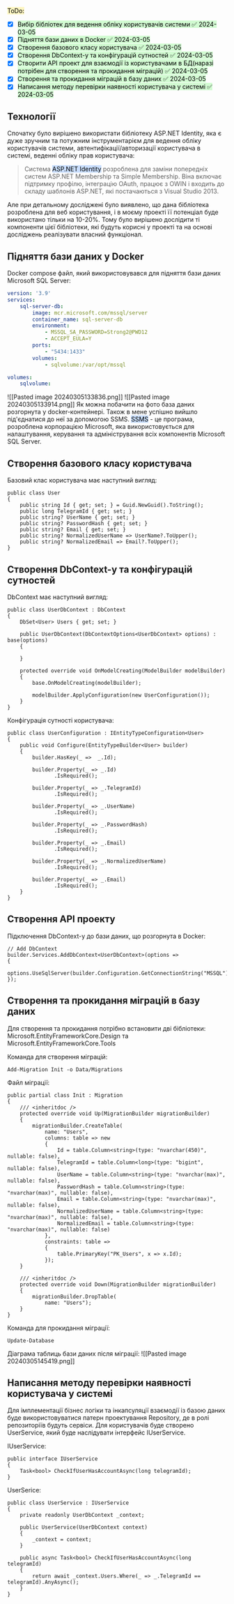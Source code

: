 <mark style="background: #FFF3A3A6;">ToDo:</mark>
- [x] <mark style="background: #BBFABBA6;">Вибір бібліотек для ведення обліку користувачів системи ✅ 2024-03-05</mark>
- [x] <mark style="background: #BBFABBA6;">Підняття бази даних в Docker ✅ 2024-03-05</mark>
- [x] <mark style="background: #BBFABBA6;">Створення базового класу користувача ✅ 2024-03-05</mark>
- [x] <mark style="background: #BBFABBA6;">Створення DbContext-у та конфігурацій сутностей ✅ 2024-03-05</mark>
- [x] <mark style="background: #BBFABBA6;">Створити API проект для взаємодії із користувачами в БД(наразі потрібен для створення та прокидання міграцій) ✅ 2024-03-05</mark>
- [x] <mark style="background: #BBFABBA6;">Створення та прокидання міграцій в базу даних ✅ 2024-03-05</mark>
- [x] <mark style="background: #BBFABBA6;">Написання методу перевірки наявності користувача у системі ✅ 2024-03-05</mark>

## Технології
Спочатку було вирішено використати бібліотеку ASP.NET Identity, яка є дуже зручним та потужним інструментарієм для ведення обліку користувачів системи, автентифікації/авторизації користувача в системі, веденні обліку прав користувача:

> Система <mark style="background: #ADCCFFA6;">ASP.NET Identity</mark> розроблена для заміни попередніх систем ASP.NET Membership та Simple Membership. Віна включає підтримку профілю, інтеграцію OAuth, працює з OWIN і входить до складу шаблонів ASP.NET, які постачаються з Visual Studio 2013.

Але при детальному досліджені було виявлено, що дана бібліотека розроблена для веб користування, і в моєму проекті її потенціал буде використано тільки на 10-20%. Тому було вирішено дослідити ті компоненти цієї бібліотеки, які будуть корисні у проекті та на основі досліджень реалізувати власний функціонал.
## Підняття бази даних у Docker
Docker compose файл, який використовувався для підняття бази даних Microsoft SQL Server:
```docker-compose.yml
version: '3.9'
services:
    sql-server-db:
        image: mcr.microsoft.com/mssql/server
        container_name: sql-server-db
        environment:
            - MSSQL_SA_PASSWORD=Strong2@PWD12
            - ACCEPT_EULA=Y
        ports:
            - "5434:1433"
        volumes:
            - sqlvolume:/var/opt/mssql

volumes:
    sqlvolume:
```

![[Pasted image 20240305133836.png]]
![[Pasted image 20240305133914.png]]
Як можна побачити на фото база даних розгорнута у docker-контейнері. Також в мене успішно вийшло під'єднатися до неї за допомогою SSMS.
<mark style="background: #ADCCFFA6;">SSMS</mark> - це програма, розроблена корпорацією Microsoft, яка використовується для налаштування, керування та адміністрування всіх компонентів Microsoft SQL Server.
## Створення базового класу користувача
Базовий клас користувача має наступний вигляд:
```CSharp
public class User
{
    public string Id { get; set; } = Guid.NewGuid().ToString();
    public long TelegramId { get; set; }
    public string? UserName { get; set; }
    public string? PasswordHash { get; set; }
    public string? Email { get; set; }
    public string? NormalizedUserName => UserName?.ToUpper();
    public string? NormalizedEmail => Email?.ToUpper();
}
```

## Створення DbContext-у та конфігурацій сутностей
DbContext має наступний вигляд:
```CSharp
public class UserDbContext : DbContext
{
    DbSet<User> Users { get; set; }

    public UserDbContext(DbContextOptions<UserDbContext> options) : base(options) 
    { 
    
    }

    protected override void OnModelCreating(ModelBuilder modelBuilder)
    {
        base.OnModelCreating(modelBuilder);

        modelBuilder.ApplyConfiguration(new UserConfiguration());
    }
}
```

Конфігурація сутності користувача:
```CSharp
public class UserConfiguration : IEntityTypeConfiguration<User>
{
    public void Configure(EntityTypeBuilder<User> builder)
    {
        builder.HasKey(_ =>  _.Id);

        builder.Property(_ => _.Id)
               .IsRequired();

        builder.Property(_ => _.TelegramId)
               .IsRequired();
        
        builder.Property(_ => _.UserName)
               .IsRequired();
        
        builder.Property(_ => _.PasswordHash)
               .IsRequired();
        
        builder.Property(_ => _.Email)
               .IsRequired();
        
        builder.Property(_ => _.NormalizedUserName)
               .IsRequired();

        builder.Property(_ => _.Email)
               .IsRequired();
    }
}
```
## Створення API проекту
Підключення DbContext-у до бази даних, що розгорнута в Docker:
```CSharp
// Add DbContext
builder.Services.AddDbContext<UserDbContext>(options =>
{
    options.UseSqlServer(builder.Configuration.GetConnectionString("MSSQL"));
});
```
## Створення та прокидання міграцій в базу даних
Для створення та прокидання потрібно встановити дві бібліотеки: Microsoft.EntityFrameworkCore.Design та Microsoft.EntityFrameworkCore.Tools

Команда для створення міграцій:
```
Add-Migration Init -o Data/Migrations
```

Файл міграції:
```CSharp
public partial class Init : Migration
{
    /// <inheritdoc />
    protected override void Up(MigrationBuilder migrationBuilder)
    {
        migrationBuilder.CreateTable(
            name: "Users",
            columns: table => new
            {
                Id = table.Column<string>(type: "nvarchar(450)", nullable: false),
                TelegramId = table.Column<long>(type: "bigint", nullable: false),
                UserName = table.Column<string>(type: "nvarchar(max)", nullable: false),
                PasswordHash = table.Column<string>(type: "nvarchar(max)", nullable: false),
                Email = table.Column<string>(type: "nvarchar(max)", nullable: false),
                NormalizedUserName = table.Column<string>(type: "nvarchar(max)", nullable: false),
                NormalizedEmail = table.Column<string>(type: "nvarchar(max)", nullable: false)
            },
            constraints: table =>
            {
                table.PrimaryKey("PK_Users", x => x.Id);
            });
    }

    /// <inheritdoc />
    protected override void Down(MigrationBuilder migrationBuilder)
    {
        migrationBuilder.DropTable(
            name: "Users");
    }
}
```

Команда для прокидання міграції:
```
Update-Database
```

Діаграма таблиць бази даних після міграції:
![[Pasted image 20240305145419.png]]
## Написання методу перевірки наявності користувача у системі
Для імплементації бізнес логіки та інкапсуляції взаємодії із базою даних буде використовуватися патерн проектування Repository, де в ролі репозиторіїв будуть сервіси. Для користувачів буде створено UserService, який буде наслідувати інтерфейс IUserService.

IUserService:
```CSharp
public interface IUserService
{
    Task<bool> CheckIfUserHasAccountAsync(long telegramId);
}
```

UserSerice:
```CSharp
public class UserService : IUserService
{
    private readonly UserDbContext _context;

    public UserService(UserDbContext context)
    {
        _context = context;
    }

    public async Task<bool> CheckIfUserHasAccountAsync(long telegramId)
    {
        return await _context.Users.Where(_ => _.TelegramId == telegramId).AnyAsync();
    }
}
```
